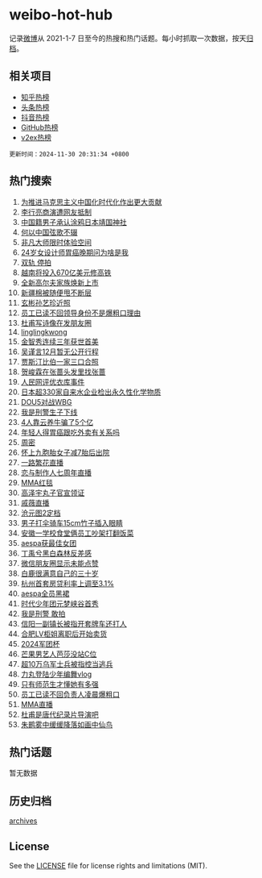 # weibo-hot-hub

记录[微博](https://www.weibo.com)从 2021-1-7 日至今的热搜和热门话题。每小时抓取一次数据，按天[归档](archives)。

## 相关项目

- [知乎热榜](https://github.com/lonnyzhang423/zhihu-hot-hub)
- [头条热榜](https://github.com/lonnyzhang423/toutiao-hot-hub)
- [抖音热榜](https://github.com/lonnyzhang423/douyin-hot-hub)
- [GitHub热榜](https://github.com/lonnyzhang423/github-hot-hub)
- [v2ex热榜](https://github.com/lonnyzhang423/v2ex-hot-hub)


`更新时间：2024-11-30 20:31:34 +0800`

## 热门搜索

1. [为推进马克思主义中国化时代化作出更大贡献](https://m.weibo.cn/search?containerid=100103type%3D1%26t%3D10%26q%3D%23%E4%B8%BA%E6%8E%A8%E8%BF%9B%E9%A9%AC%E5%85%8B%E6%80%9D%E4%B8%BB%E4%B9%89%E4%B8%AD%E5%9B%BD%E5%8C%96%E6%97%B6%E4%BB%A3%E5%8C%96%E4%BD%9C%E5%87%BA%E6%9B%B4%E5%A4%A7%E8%B4%A1%E7%8C%AE%23&stream_entry_id=51&isnewpage=1&extparam=seat%3D1%26cate%3D10103%26stream_entry_id%3D51%26filter_type%3Drealtimehot%26c_type%3D51%26pos%3D0%26q%3D%2523%25E4%25B8%25BA%25E6%258E%25A8%25E8%25BF%259B%25E9%25A9%25AC%25E5%2585%258B%25E6%2580%259D%25E4%25B8%25BB%25E4%25B9%2589%25E4%25B8%25AD%25E5%259B%25BD%25E5%258C%2596%25E6%2597%25B6%25E4%25BB%25A3%25E5%258C%2596%25E4%25BD%259C%25E5%2587%25BA%25E6%259B%25B4%25E5%25A4%25A7%25E8%25B4%25A1%25E7%258C%25AE%2523%26dgr%3D0%26display_time%3D1732969893%26pre_seqid%3D17329698931700127139975)
1. [李行亮商演遭网友抵制](https://m.weibo.cn/search?containerid=100103type%3D1%26t%3D10%26q%3D%23%E6%9D%8E%E8%A1%8C%E4%BA%AE%E5%95%86%E6%BC%94%E9%81%AD%E7%BD%91%E5%8F%8B%E6%8A%B5%E5%88%B6%23&stream_entry_id=31&isnewpage=1&extparam=seat%3D1%26cate%3D5001%26band_rank%3D1%26stream_entry_id%3D31%26pos%3D0%26flag%3D1%26lcate%3D5001%26filter_type%3Drealtimehot%26dgr%3D0%26c_type%3D31%26q%3D%2523%25E6%259D%258E%25E8%25A1%258C%25E4%25BA%25AE%25E5%2595%2586%25E6%25BC%2594%25E9%2581%25AD%25E7%25BD%2591%25E5%258F%258B%25E6%258A%25B5%25E5%2588%25B6%2523%26realpos%3D1%26display_time%3D1732969893%26pre_seqid%3D17329698931700127139975)
1. [中国籍男子承认涂鸦日本靖国神社](https://m.weibo.cn/search?containerid=100103type%3D1%26t%3D10%26q%3D%23%E4%B8%AD%E5%9B%BD%E7%B1%8D%E7%94%B7%E5%AD%90%E6%89%BF%E8%AE%A4%E6%B6%82%E9%B8%A6%E6%97%A5%E6%9C%AC%E9%9D%96%E5%9B%BD%E7%A5%9E%E7%A4%BE%23&stream_entry_id=31&isnewpage=1&extparam=seat%3D1%26cate%3D5001%26band_rank%3D2%26stream_entry_id%3D31%26pos%3D1%26flag%3D2%26lcate%3D5001%26filter_type%3Drealtimehot%26dgr%3D0%26c_type%3D31%26q%3D%2523%25E4%25B8%25AD%25E5%259B%25BD%25E7%25B1%258D%25E7%2594%25B7%25E5%25AD%2590%25E6%2589%25BF%25E8%25AE%25A4%25E6%25B6%2582%25E9%25B8%25A6%25E6%2597%25A5%25E6%259C%25AC%25E9%259D%2596%25E5%259B%25BD%25E7%25A5%259E%25E7%25A4%25BE%2523%26realpos%3D2%26display_time%3D1732969893%26pre_seqid%3D17329698931700127139975)
1. [何以中国弦歌不辍](https://m.weibo.cn/search?containerid=100103type%3D1%26t%3D10%26q%3D%23%E4%BD%95%E4%BB%A5%E4%B8%AD%E5%9B%BD%E5%BC%A6%E6%AD%8C%E4%B8%8D%E8%BE%8D%23&stream_entry_id=31&isnewpage=1&extparam=seat%3D1%26cate%3D5001%26band_rank%3D3%26stream_entry_id%3D31%26pos%3D2%26flag%3D0%26lcate%3D5001%26filter_type%3Drealtimehot%26dgr%3D0%26c_type%3D31%26q%3D%2523%25E4%25BD%2595%25E4%25BB%25A5%25E4%25B8%25AD%25E5%259B%25BD%25E5%25BC%25A6%25E6%25AD%258C%25E4%25B8%258D%25E8%25BE%258D%2523%26realpos%3D3%26display_time%3D1732969893%26pre_seqid%3D17329698931700127139975)
1. [非凡大师限时体验空间](https://m.weibo.cn/search?containerid=100103type%3D1%26t%3D10%26q%3D%23%E9%9D%9E%E5%87%A1%E5%A4%A7%E5%B8%88%E9%99%90%E6%97%B6%E4%BD%93%E9%AA%8C%E7%A9%BA%E9%97%B4%23&stream_entry_id=31&isnewpage=1&extparam=seat%3D1%26cate%3D5001%26adid%3D266578%26is_ad_pos%3D1%26band_rank%3D4%26dgr%3D0%26topic_ad%3D1%26lcate%3D5001%26stream_entry_id%3D31%26pos%3D3%26c_type%3D31%26q%3D%2523%25E9%259D%259E%25E5%2587%25A1%25E5%25A4%25A7%25E5%25B8%2588%25E9%2599%2590%25E6%2597%25B6%25E4%25BD%2593%25E9%25AA%258C%25E7%25A9%25BA%25E9%2597%25B4%2523%26filter_type%3Drealtimehot%26display_time%3D1732969893%26pre_seqid%3D17329698931700127139975)
1. [24岁女设计师胃癌晚期问为啥是我](https://m.weibo.cn/search?containerid=100103type%3D1%26t%3D10%26q%3D%2324%E5%B2%81%E5%A5%B3%E8%AE%BE%E8%AE%A1%E5%B8%88%E8%83%83%E7%99%8C%E6%99%9A%E6%9C%9F%E9%97%AE%E4%B8%BA%E5%95%A5%E6%98%AF%E6%88%91%23&stream_entry_id=31&isnewpage=1&extparam=seat%3D1%26cate%3D5001%26band_rank%3D4%26stream_entry_id%3D31%26pos%3D4%26flag%3D1%26lcate%3D5001%26filter_type%3Drealtimehot%26dgr%3D0%26c_type%3D31%26q%3D%252324%25E5%25B2%2581%25E5%25A5%25B3%25E8%25AE%25BE%25E8%25AE%25A1%25E5%25B8%2588%25E8%2583%2583%25E7%2599%258C%25E6%2599%259A%25E6%259C%259F%25E9%2597%25AE%25E4%25B8%25BA%25E5%2595%25A5%25E6%2598%25AF%25E6%2588%2591%2523%26realpos%3D4%26display_time%3D1732969893%26pre_seqid%3D17329698931700127139975)
1. [双轨 停拍](https://m.weibo.cn/search?containerid=100103type%3D1%26t%3D10%26q%3D%E5%8F%8C%E8%BD%A8+%E5%81%9C%E6%8B%8D&stream_entry_id=31&isnewpage=1&extparam=seat%3D1%26cate%3D5001%26band_rank%3D5%26stream_entry_id%3D31%26pos%3D5%26flag%3D2%26lcate%3D5001%26filter_type%3Drealtimehot%26dgr%3D0%26c_type%3D31%26q%3D%25E5%258F%258C%25E8%25BD%25A8%2520%25E5%2581%259C%25E6%258B%258D%26realpos%3D5%26display_time%3D1732969893%26pre_seqid%3D17329698931700127139975)
1. [越南将投入670亿美元修高铁](https://m.weibo.cn/search?containerid=100103type%3D1%26t%3D10%26q%3D%23%E8%B6%8A%E5%8D%97%E5%B0%86%E6%8A%95%E5%85%A5670%E4%BA%BF%E7%BE%8E%E5%85%83%E4%BF%AE%E9%AB%98%E9%93%81%23&stream_entry_id=31&isnewpage=1&extparam=seat%3D1%26cate%3D5001%26band_rank%3D6%26stream_entry_id%3D31%26pos%3D6%26flag%3D0%26lcate%3D5001%26filter_type%3Drealtimehot%26dgr%3D0%26c_type%3D31%26q%3D%2523%25E8%25B6%258A%25E5%258D%2597%25E5%25B0%2586%25E6%258A%2595%25E5%2585%25A5670%25E4%25BA%25BF%25E7%25BE%258E%25E5%2585%2583%25E4%25BF%25AE%25E9%25AB%2598%25E9%2593%2581%2523%26realpos%3D6%26display_time%3D1732969893%26pre_seqid%3D17329698931700127139975)
1. [全新高尔夫家族焕新上市](https://m.weibo.cn/search?containerid=100103type%3D1%26t%3D10%26q%3D%23%E5%85%A8%E6%96%B0%E9%AB%98%E5%B0%94%E5%A4%AB%E5%AE%B6%E6%97%8F%E7%84%95%E6%96%B0%E4%B8%8A%E5%B8%82%23&stream_entry_id=31&isnewpage=1&extparam=seat%3D1%26cate%3D5001%26adid%3D266658%26is_ad_pos%3D1%26band_rank%3D7%26dgr%3D0%26topic_ad%3D1%26lcate%3D5001%26stream_entry_id%3D31%26pos%3D7%26c_type%3D31%26q%3D%2523%25E5%2585%25A8%25E6%2596%25B0%25E9%25AB%2598%25E5%25B0%2594%25E5%25A4%25AB%25E5%25AE%25B6%25E6%2597%258F%25E7%2584%2595%25E6%2596%25B0%25E4%25B8%258A%25E5%25B8%2582%2523%26filter_type%3Drealtimehot%26display_time%3D1732969893%26pre_seqid%3D17329698931700127139975)
1. [新疆棉被随便甩不断层](https://m.weibo.cn/search?containerid=100103type%3D1%26t%3D10%26q%3D%23%E6%96%B0%E7%96%86%E6%A3%89%E8%A2%AB%E9%9A%8F%E4%BE%BF%E7%94%A9%E4%B8%8D%E6%96%AD%E5%B1%82%23&stream_entry_id=31&isnewpage=1&extparam=seat%3D1%26cate%3D5001%26band_rank%3D7%26stream_entry_id%3D31%26pos%3D8%26flag%3D1%26lcate%3D5001%26filter_type%3Drealtimehot%26dgr%3D0%26c_type%3D31%26q%3D%2523%25E6%2596%25B0%25E7%2596%2586%25E6%25A3%2589%25E8%25A2%25AB%25E9%259A%258F%25E4%25BE%25BF%25E7%2594%25A9%25E4%25B8%258D%25E6%2596%25AD%25E5%25B1%2582%2523%26realpos%3D7%26display_time%3D1732969893%26pre_seqid%3D17329698931700127139975)
1. [玄彬孙艺珍近照](https://m.weibo.cn/search?containerid=100103type%3D1%26t%3D10%26q%3D%23%E7%8E%84%E5%BD%AC%E5%AD%99%E8%89%BA%E7%8F%8D%E8%BF%91%E7%85%A7%23&stream_entry_id=31&isnewpage=1&extparam=seat%3D1%26cate%3D5001%26band_rank%3D8%26stream_entry_id%3D31%26pos%3D9%26flag%3D1%26lcate%3D5001%26filter_type%3Drealtimehot%26dgr%3D0%26c_type%3D31%26q%3D%2523%25E7%258E%2584%25E5%25BD%25AC%25E5%25AD%2599%25E8%2589%25BA%25E7%258F%258D%25E8%25BF%2591%25E7%2585%25A7%2523%26realpos%3D8%26display_time%3D1732969893%26pre_seqid%3D17329698931700127139975)
1. [员工已读不回领导身份不是爆粗口理由](https://m.weibo.cn/search?containerid=100103type%3D1%26t%3D10%26q%3D%23%E5%91%98%E5%B7%A5%E5%B7%B2%E8%AF%BB%E4%B8%8D%E5%9B%9E%E9%A2%86%E5%AF%BC%E8%BA%AB%E4%BB%BD%E4%B8%8D%E6%98%AF%E7%88%86%E7%B2%97%E5%8F%A3%E7%90%86%E7%94%B1%23&stream_entry_id=31&isnewpage=1&extparam=seat%3D1%26cate%3D5001%26band_rank%3D9%26stream_entry_id%3D31%26pos%3D10%26flag%3D1%26lcate%3D5001%26filter_type%3Drealtimehot%26dgr%3D0%26c_type%3D31%26q%3D%2523%25E5%2591%2598%25E5%25B7%25A5%25E5%25B7%25B2%25E8%25AF%25BB%25E4%25B8%258D%25E5%259B%259E%25E9%25A2%2586%25E5%25AF%25BC%25E8%25BA%25AB%25E4%25BB%25BD%25E4%25B8%258D%25E6%2598%25AF%25E7%2588%2586%25E7%25B2%2597%25E5%258F%25A3%25E7%2590%2586%25E7%2594%25B1%2523%26realpos%3D9%26display_time%3D1732969893%26pre_seqid%3D17329698931700127139975)
1. [杜甫写诗像在发朋友圈](https://m.weibo.cn/search?containerid=100103type%3D1%26t%3D10%26q%3D%23%E6%9D%9C%E7%94%AB%E5%86%99%E8%AF%97%E5%83%8F%E5%9C%A8%E5%8F%91%E6%9C%8B%E5%8F%8B%E5%9C%88%23&stream_entry_id=31&isnewpage=1&extparam=seat%3D1%26cate%3D5001%26band_rank%3D10%26stream_entry_id%3D31%26pos%3D11%26flag%3D1%26lcate%3D5001%26filter_type%3Drealtimehot%26dgr%3D0%26c_type%3D31%26q%3D%2523%25E6%259D%259C%25E7%2594%25AB%25E5%2586%2599%25E8%25AF%2597%25E5%2583%258F%25E5%259C%25A8%25E5%258F%2591%25E6%259C%258B%25E5%258F%258B%25E5%259C%2588%2523%26realpos%3D10%26display_time%3D1732969893%26pre_seqid%3D17329698931700127139975)
1. [linglingkwong](https://m.weibo.cn/search?containerid=100103type%3D1%26t%3D10%26q%3D%23linglingkwong%23&stream_entry_id=31&isnewpage=1&extparam=seat%3D1%26cate%3D5001%26band_rank%3D11%26stream_entry_id%3D31%26pos%3D12%26flag%3D1%26lcate%3D5001%26filter_type%3Drealtimehot%26dgr%3D0%26c_type%3D31%26q%3D%2523linglingkwong%2523%26realpos%3D11%26display_time%3D1732969893%26pre_seqid%3D17329698931700127139975)
1. [金智秀连续三年获世首美](https://m.weibo.cn/search?containerid=100103type%3D1%26t%3D10%26q%3D%23%E9%87%91%E6%99%BA%E7%A7%80%E8%BF%9E%E7%BB%AD%E4%B8%89%E5%B9%B4%E8%8E%B7%E4%B8%96%E9%A6%96%E7%BE%8E%23&stream_entry_id=31&isnewpage=1&extparam=seat%3D1%26cate%3D5001%26band_rank%3D12%26stream_entry_id%3D31%26pos%3D13%26flag%3D1%26lcate%3D5001%26filter_type%3Drealtimehot%26dgr%3D0%26c_type%3D31%26q%3D%2523%25E9%2587%2591%25E6%2599%25BA%25E7%25A7%2580%25E8%25BF%259E%25E7%25BB%25AD%25E4%25B8%2589%25E5%25B9%25B4%25E8%258E%25B7%25E4%25B8%2596%25E9%25A6%2596%25E7%25BE%258E%2523%26realpos%3D12%26display_time%3D1732969893%26pre_seqid%3D17329698931700127139975)
1. [吴谨言12月暂无公开行程](https://m.weibo.cn/search?containerid=100103type%3D1%26t%3D10%26q%3D%23%E5%90%B4%E8%B0%A8%E8%A8%8012%E6%9C%88%E6%9A%82%E6%97%A0%E5%85%AC%E5%BC%80%E8%A1%8C%E7%A8%8B%23&stream_entry_id=31&isnewpage=1&extparam=seat%3D1%26cate%3D5001%26band_rank%3D13%26stream_entry_id%3D31%26pos%3D14%26flag%3D0%26lcate%3D5001%26filter_type%3Drealtimehot%26dgr%3D0%26c_type%3D31%26q%3D%2523%25E5%2590%25B4%25E8%25B0%25A8%25E8%25A8%258012%25E6%259C%2588%25E6%259A%2582%25E6%2597%25A0%25E5%2585%25AC%25E5%25BC%2580%25E8%25A1%258C%25E7%25A8%258B%2523%26realpos%3D13%26display_time%3D1732969893%26pre_seqid%3D17329698931700127139975)
1. [贾斯汀比伯一家三口合照](https://m.weibo.cn/search?containerid=100103type%3D1%26t%3D10%26q%3D%23%E8%B4%BE%E6%96%AF%E6%B1%80%E6%AF%94%E4%BC%AF%E4%B8%80%E5%AE%B6%E4%B8%89%E5%8F%A3%E5%90%88%E7%85%A7%23&stream_entry_id=31&isnewpage=1&extparam=seat%3D1%26cate%3D5001%26band_rank%3D14%26stream_entry_id%3D31%26pos%3D15%26flag%3D1%26lcate%3D5001%26filter_type%3Drealtimehot%26dgr%3D0%26c_type%3D31%26q%3D%2523%25E8%25B4%25BE%25E6%2596%25AF%25E6%25B1%2580%25E6%25AF%2594%25E4%25BC%25AF%25E4%25B8%2580%25E5%25AE%25B6%25E4%25B8%2589%25E5%258F%25A3%25E5%2590%2588%25E7%2585%25A7%2523%26realpos%3D14%26display_time%3D1732969893%26pre_seqid%3D17329698931700127139975)
1. [贺峻霖在张蔷头发里找张蔷](https://m.weibo.cn/search?containerid=100103type%3D1%26t%3D10%26q%3D%23%E8%B4%BA%E5%B3%BB%E9%9C%96%E5%9C%A8%E5%BC%A0%E8%94%B7%E5%A4%B4%E5%8F%91%E9%87%8C%E6%89%BE%E5%BC%A0%E8%94%B7%23&stream_entry_id=31&isnewpage=1&extparam=seat%3D1%26cate%3D5001%26band_rank%3D15%26stream_entry_id%3D31%26pos%3D16%26flag%3D1%26lcate%3D5001%26filter_type%3Drealtimehot%26dgr%3D0%26c_type%3D31%26q%3D%2523%25E8%25B4%25BA%25E5%25B3%25BB%25E9%259C%2596%25E5%259C%25A8%25E5%25BC%25A0%25E8%2594%25B7%25E5%25A4%25B4%25E5%258F%2591%25E9%2587%258C%25E6%2589%25BE%25E5%25BC%25A0%25E8%2594%25B7%2523%26realpos%3D15%26display_time%3D1732969893%26pre_seqid%3D17329698931700127139975)
1. [人民网评优衣库事件](https://m.weibo.cn/search?containerid=100103type%3D1%26t%3D10%26q%3D%23%E4%BA%BA%E6%B0%91%E7%BD%91%E8%AF%84%E4%BC%98%E8%A1%A3%E5%BA%93%E4%BA%8B%E4%BB%B6%23&stream_entry_id=31&isnewpage=1&extparam=seat%3D1%26cate%3D5001%26band_rank%3D16%26stream_entry_id%3D31%26pos%3D17%26flag%3D1%26lcate%3D5001%26filter_type%3Drealtimehot%26dgr%3D0%26c_type%3D31%26q%3D%2523%25E4%25BA%25BA%25E6%25B0%2591%25E7%25BD%2591%25E8%25AF%2584%25E4%25BC%2598%25E8%25A1%25A3%25E5%25BA%2593%25E4%25BA%258B%25E4%25BB%25B6%2523%26realpos%3D16%26display_time%3D1732969893%26pre_seqid%3D17329698931700127139975)
1. [日本超330家自来水企业检出永久性化学物质](https://m.weibo.cn/search?containerid=100103type%3D1%26t%3D10%26q%3D%23%E6%97%A5%E6%9C%AC%E8%B6%85330%E5%AE%B6%E8%87%AA%E6%9D%A5%E6%B0%B4%E4%BC%81%E4%B8%9A%E6%A3%80%E5%87%BA%E6%B0%B8%E4%B9%85%E6%80%A7%E5%8C%96%E5%AD%A6%E7%89%A9%E8%B4%A8%23&stream_entry_id=31&isnewpage=1&extparam=seat%3D1%26cate%3D5001%26band_rank%3D17%26stream_entry_id%3D31%26pos%3D18%26flag%3D0%26lcate%3D5001%26filter_type%3Drealtimehot%26dgr%3D0%26c_type%3D31%26q%3D%2523%25E6%2597%25A5%25E6%259C%25AC%25E8%25B6%2585330%25E5%25AE%25B6%25E8%2587%25AA%25E6%259D%25A5%25E6%25B0%25B4%25E4%25BC%2581%25E4%25B8%259A%25E6%25A3%2580%25E5%2587%25BA%25E6%25B0%25B8%25E4%25B9%2585%25E6%2580%25A7%25E5%258C%2596%25E5%25AD%25A6%25E7%2589%25A9%25E8%25B4%25A8%2523%26realpos%3D17%26display_time%3D1732969893%26pre_seqid%3D17329698931700127139975)
1. [DOU5对战WBG](https://m.weibo.cn/search?containerid=100103type%3D1%26t%3D10%26q%3D%23DOU5%E5%AF%B9%E6%88%98WBG%23&stream_entry_id=31&isnewpage=1&extparam=seat%3D1%26cate%3D5001%26band_rank%3D18%26stream_entry_id%3D31%26pos%3D19%26flag%3D1%26lcate%3D5001%26filter_type%3Drealtimehot%26dgr%3D0%26c_type%3D31%26q%3D%2523DOU5%25E5%25AF%25B9%25E6%2588%2598WBG%2523%26realpos%3D18%26display_time%3D1732969893%26pre_seqid%3D17329698931700127139975)
1. [我是刑警生子下线](https://m.weibo.cn/search?containerid=100103type%3D1%26t%3D10%26q%3D%E6%88%91%E6%98%AF%E5%88%91%E8%AD%A6%E7%94%9F%E5%AD%90%E4%B8%8B%E7%BA%BF&stream_entry_id=31&isnewpage=1&extparam=seat%3D1%26cate%3D5001%26band_rank%3D19%26stream_entry_id%3D31%26pos%3D20%26flag%3D1%26lcate%3D5001%26filter_type%3Drealtimehot%26dgr%3D0%26c_type%3D31%26q%3D%25E6%2588%2591%25E6%2598%25AF%25E5%2588%2591%25E8%25AD%25A6%25E7%2594%259F%25E5%25AD%2590%25E4%25B8%258B%25E7%25BA%25BF%26realpos%3D19%26display_time%3D1732969893%26pre_seqid%3D17329698931700127139975)
1. [4人靠云养牛骗了5个亿](https://m.weibo.cn/search?containerid=100103type%3D1%26t%3D10%26q%3D%234%E4%BA%BA%E9%9D%A0%E4%BA%91%E5%85%BB%E7%89%9B%E9%AA%97%E4%BA%865%E4%B8%AA%E4%BA%BF%23&stream_entry_id=31&isnewpage=1&extparam=seat%3D1%26cate%3D5001%26band_rank%3D20%26stream_entry_id%3D31%26pos%3D21%26flag%3D1%26lcate%3D5001%26filter_type%3Drealtimehot%26dgr%3D0%26c_type%3D31%26q%3D%25234%25E4%25BA%25BA%25E9%259D%25A0%25E4%25BA%2591%25E5%2585%25BB%25E7%2589%259B%25E9%25AA%2597%25E4%25BA%25865%25E4%25B8%25AA%25E4%25BA%25BF%2523%26realpos%3D20%26display_time%3D1732969893%26pre_seqid%3D17329698931700127139975)
1. [年轻人得胃癌跟吃外卖有关系吗](https://m.weibo.cn/search?containerid=100103type%3D1%26t%3D10%26q%3D%23%E5%B9%B4%E8%BD%BB%E4%BA%BA%E5%BE%97%E8%83%83%E7%99%8C%E8%B7%9F%E5%90%83%E5%A4%96%E5%8D%96%E6%9C%89%E5%85%B3%E7%B3%BB%E5%90%97%23&stream_entry_id=31&isnewpage=1&extparam=seat%3D1%26cate%3D5001%26band_rank%3D21%26stream_entry_id%3D31%26pos%3D22%26flag%3D1%26lcate%3D5001%26filter_type%3Drealtimehot%26dgr%3D0%26c_type%3D31%26q%3D%2523%25E5%25B9%25B4%25E8%25BD%25BB%25E4%25BA%25BA%25E5%25BE%2597%25E8%2583%2583%25E7%2599%258C%25E8%25B7%259F%25E5%2590%2583%25E5%25A4%2596%25E5%258D%2596%25E6%259C%2589%25E5%2585%25B3%25E7%25B3%25BB%25E5%2590%2597%2523%26realpos%3D21%26display_time%3D1732969893%26pre_seqid%3D17329698931700127139975)
1. [周密](https://m.weibo.cn/search?containerid=100103type%3D1%26t%3D10%26q%3D%E5%91%A8%E5%AF%86&stream_entry_id=31&isnewpage=1&extparam=seat%3D1%26cate%3D5001%26band_rank%3D22%26stream_entry_id%3D31%26pos%3D23%26flag%3D0%26lcate%3D5001%26filter_type%3Drealtimehot%26dgr%3D0%26c_type%3D31%26q%3D%25E5%2591%25A8%25E5%25AF%2586%26realpos%3D22%26display_time%3D1732969893%26pre_seqid%3D17329698931700127139975)
1. [怀上九胞胎女子减7胎后出院](https://m.weibo.cn/search?containerid=100103type%3D1%26t%3D10%26q%3D%23%E6%80%80%E4%B8%8A%E4%B9%9D%E8%83%9E%E8%83%8E%E5%A5%B3%E5%AD%90%E5%87%8F7%E8%83%8E%E5%90%8E%E5%87%BA%E9%99%A2%23&stream_entry_id=31&isnewpage=1&extparam=seat%3D1%26cate%3D5001%26band_rank%3D23%26stream_entry_id%3D31%26pos%3D24%26flag%3D0%26lcate%3D5001%26filter_type%3Drealtimehot%26dgr%3D0%26c_type%3D31%26q%3D%2523%25E6%2580%2580%25E4%25B8%258A%25E4%25B9%259D%25E8%2583%259E%25E8%2583%258E%25E5%25A5%25B3%25E5%25AD%2590%25E5%2587%258F7%25E8%2583%258E%25E5%2590%258E%25E5%2587%25BA%25E9%2599%25A2%2523%26realpos%3D23%26display_time%3D1732969893%26pre_seqid%3D17329698931700127139975)
1. [一路繁花直播](https://m.weibo.cn/search?containerid=100103type%3D1%26t%3D10%26q%3D%23%E4%B8%80%E8%B7%AF%E7%B9%81%E8%8A%B1%E7%9B%B4%E6%92%AD%23&stream_entry_id=31&isnewpage=1&extparam=seat%3D1%26cate%3D5001%26band_rank%3D24%26stream_entry_id%3D31%26pos%3D25%26flag%3D1%26lcate%3D5001%26filter_type%3Drealtimehot%26dgr%3D0%26c_type%3D31%26q%3D%2523%25E4%25B8%2580%25E8%25B7%25AF%25E7%25B9%2581%25E8%258A%25B1%25E7%259B%25B4%25E6%2592%25AD%2523%26realpos%3D24%26display_time%3D1732969893%26pre_seqid%3D17329698931700127139975)
1. [恋与制作人七周年直播](https://m.weibo.cn/search?containerid=100103type%3D1%26t%3D10%26q%3D%E6%81%8B%E4%B8%8E%E5%88%B6%E4%BD%9C%E4%BA%BA%E4%B8%83%E5%91%A8%E5%B9%B4%E7%9B%B4%E6%92%AD&stream_entry_id=31&isnewpage=1&extparam=seat%3D1%26cate%3D5001%26band_rank%3D25%26stream_entry_id%3D31%26pos%3D26%26flag%3D1%26lcate%3D5001%26filter_type%3Drealtimehot%26dgr%3D0%26c_type%3D31%26q%3D%25E6%2581%258B%25E4%25B8%258E%25E5%2588%25B6%25E4%25BD%259C%25E4%25BA%25BA%25E4%25B8%2583%25E5%2591%25A8%25E5%25B9%25B4%25E7%259B%25B4%25E6%2592%25AD%26realpos%3D25%26display_time%3D1732969893%26pre_seqid%3D17329698931700127139975)
1. [MMA红毯](https://m.weibo.cn/search?containerid=100103type%3D1%26t%3D10%26q%3DMMA%E7%BA%A2%E6%AF%AF&stream_entry_id=31&isnewpage=1&extparam=seat%3D1%26cate%3D5001%26band_rank%3D26%26stream_entry_id%3D31%26pos%3D27%26flag%3D0%26lcate%3D5001%26filter_type%3Drealtimehot%26dgr%3D0%26c_type%3D31%26q%3DMMA%25E7%25BA%25A2%25E6%25AF%25AF%26realpos%3D26%26display_time%3D1732969893%26pre_seqid%3D17329698931700127139975)
1. [高泽宇丸子官宣领证](https://m.weibo.cn/search?containerid=100103type%3D1%26t%3D10%26q%3D%23%E9%AB%98%E6%B3%BD%E5%AE%87%E4%B8%B8%E5%AD%90%E5%AE%98%E5%AE%A3%E9%A2%86%E8%AF%81%23&stream_entry_id=31&isnewpage=1&extparam=seat%3D1%26cate%3D5001%26band_rank%3D27%26stream_entry_id%3D31%26pos%3D28%26flag%3D1%26lcate%3D5001%26filter_type%3Drealtimehot%26dgr%3D0%26c_type%3D31%26q%3D%2523%25E9%25AB%2598%25E6%25B3%25BD%25E5%25AE%2587%25E4%25B8%25B8%25E5%25AD%2590%25E5%25AE%2598%25E5%25AE%25A3%25E9%25A2%2586%25E8%25AF%2581%2523%26realpos%3D27%26display_time%3D1732969893%26pre_seqid%3D17329698931700127139975)
1. [戚薇直播](https://m.weibo.cn/search?containerid=100103type%3D1%26t%3D10%26q%3D%E6%88%9A%E8%96%87%E7%9B%B4%E6%92%AD&stream_entry_id=31&isnewpage=1&extparam=seat%3D1%26cate%3D5001%26band_rank%3D28%26stream_entry_id%3D31%26pos%3D29%26flag%3D1%26lcate%3D5001%26filter_type%3Drealtimehot%26dgr%3D0%26c_type%3D31%26q%3D%25E6%2588%259A%25E8%2596%2587%25E7%259B%25B4%25E6%2592%25AD%26realpos%3D28%26display_time%3D1732969893%26pre_seqid%3D17329698931700127139975)
1. [沧元图2定档](https://m.weibo.cn/search?containerid=100103type%3D1%26t%3D10%26q%3D%23%E6%B2%A7%E5%85%83%E5%9B%BE2%E5%AE%9A%E6%A1%A3%23&stream_entry_id=31&isnewpage=1&extparam=seat%3D1%26cate%3D5001%26band_rank%3D29%26stream_entry_id%3D31%26pos%3D30%26flag%3D1%26lcate%3D5001%26filter_type%3Drealtimehot%26dgr%3D0%26c_type%3D31%26q%3D%2523%25E6%25B2%25A7%25E5%2585%2583%25E5%259B%25BE2%25E5%25AE%259A%25E6%25A1%25A3%2523%26realpos%3D29%26display_time%3D1732969893%26pre_seqid%3D17329698931700127139975)
1. [男子打伞骑车15cm竹子插入眼睛](https://m.weibo.cn/search?containerid=100103type%3D1%26t%3D10%26q%3D%23%E7%94%B7%E5%AD%90%E6%89%93%E4%BC%9E%E9%AA%91%E8%BD%A615cm%E7%AB%B9%E5%AD%90%E6%8F%92%E5%85%A5%E7%9C%BC%E7%9D%9B%23&stream_entry_id=31&isnewpage=1&extparam=seat%3D1%26cate%3D5001%26band_rank%3D30%26stream_entry_id%3D31%26pos%3D31%26flag%3D1%26lcate%3D5001%26filter_type%3Drealtimehot%26dgr%3D0%26c_type%3D31%26q%3D%2523%25E7%2594%25B7%25E5%25AD%2590%25E6%2589%2593%25E4%25BC%259E%25E9%25AA%2591%25E8%25BD%25A615cm%25E7%25AB%25B9%25E5%25AD%2590%25E6%258F%2592%25E5%2585%25A5%25E7%259C%25BC%25E7%259D%259B%2523%26realpos%3D30%26display_time%3D1732969893%26pre_seqid%3D17329698931700127139975)
1. [安徽一学校食堂俩员工吵架打翻饭菜](https://m.weibo.cn/search?containerid=100103type%3D1%26t%3D10%26q%3D%23%E5%AE%89%E5%BE%BD%E4%B8%80%E5%AD%A6%E6%A0%A1%E9%A3%9F%E5%A0%82%E4%BF%A9%E5%91%98%E5%B7%A5%E5%90%B5%E6%9E%B6%E6%89%93%E7%BF%BB%E9%A5%AD%E8%8F%9C%23&stream_entry_id=31&isnewpage=1&extparam=seat%3D1%26cate%3D5001%26band_rank%3D31%26stream_entry_id%3D31%26pos%3D32%26flag%3D0%26lcate%3D5001%26filter_type%3Drealtimehot%26dgr%3D0%26c_type%3D31%26q%3D%2523%25E5%25AE%2589%25E5%25BE%25BD%25E4%25B8%2580%25E5%25AD%25A6%25E6%25A0%25A1%25E9%25A3%259F%25E5%25A0%2582%25E4%25BF%25A9%25E5%2591%2598%25E5%25B7%25A5%25E5%2590%25B5%25E6%259E%25B6%25E6%2589%2593%25E7%25BF%25BB%25E9%25A5%25AD%25E8%258F%259C%2523%26realpos%3D31%26display_time%3D1732969893%26pre_seqid%3D17329698931700127139975)
1. [aespa获最佳女团](https://m.weibo.cn/search?containerid=100103type%3D1%26t%3D10%26q%3D%23aespa%E8%8E%B7%E6%9C%80%E4%BD%B3%E5%A5%B3%E5%9B%A2%23&stream_entry_id=31&isnewpage=1&extparam=seat%3D1%26cate%3D5001%26band_rank%3D32%26stream_entry_id%3D31%26pos%3D33%26flag%3D0%26lcate%3D5001%26filter_type%3Drealtimehot%26dgr%3D0%26c_type%3D31%26q%3D%2523aespa%25E8%258E%25B7%25E6%259C%2580%25E4%25BD%25B3%25E5%25A5%25B3%25E5%259B%25A2%2523%26realpos%3D32%26display_time%3D1732969893%26pre_seqid%3D17329698931700127139975)
1. [丁禹兮黑白森林反差感](https://m.weibo.cn/search?containerid=100103type%3D1%26t%3D10%26q%3D%E4%B8%81%E7%A6%B9%E5%85%AE%E9%BB%91%E7%99%BD%E6%A3%AE%E6%9E%97%E5%8F%8D%E5%B7%AE%E6%84%9F&stream_entry_id=31&isnewpage=1&extparam=seat%3D1%26cate%3D5001%26band_rank%3D33%26stream_entry_id%3D31%26pos%3D34%26flag%3D1%26lcate%3D5001%26filter_type%3Drealtimehot%26dgr%3D0%26c_type%3D31%26q%3D%25E4%25B8%2581%25E7%25A6%25B9%25E5%2585%25AE%25E9%25BB%2591%25E7%2599%25BD%25E6%25A3%25AE%25E6%259E%2597%25E5%258F%258D%25E5%25B7%25AE%25E6%2584%259F%26realpos%3D33%26display_time%3D1732969893%26pre_seqid%3D17329698931700127139975)
1. [微信朋友圈显示未能点赞](https://m.weibo.cn/search?containerid=100103type%3D1%26t%3D10%26q%3D%23%E5%BE%AE%E4%BF%A1%E6%9C%8B%E5%8F%8B%E5%9C%88%E6%98%BE%E7%A4%BA%E6%9C%AA%E8%83%BD%E7%82%B9%E8%B5%9E%23&stream_entry_id=31&isnewpage=1&extparam=seat%3D1%26cate%3D5001%26band_rank%3D34%26stream_entry_id%3D31%26pos%3D35%26flag%3D0%26lcate%3D5001%26filter_type%3Drealtimehot%26dgr%3D0%26c_type%3D31%26q%3D%2523%25E5%25BE%25AE%25E4%25BF%25A1%25E6%259C%258B%25E5%258F%258B%25E5%259C%2588%25E6%2598%25BE%25E7%25A4%25BA%25E6%259C%25AA%25E8%2583%25BD%25E7%2582%25B9%25E8%25B5%259E%2523%26realpos%3D34%26display_time%3D1732969893%26pre_seqid%3D17329698931700127139975)
1. [白鹿很满意自己的三十岁](https://m.weibo.cn/search?containerid=100103type%3D1%26t%3D10%26q%3D%E7%99%BD%E9%B9%BF%E5%BE%88%E6%BB%A1%E6%84%8F%E8%87%AA%E5%B7%B1%E7%9A%84%E4%B8%89%E5%8D%81%E5%B2%81&stream_entry_id=31&isnewpage=1&extparam=seat%3D1%26cate%3D5001%26band_rank%3D35%26stream_entry_id%3D31%26pos%3D36%26flag%3D1%26lcate%3D5001%26filter_type%3Drealtimehot%26dgr%3D0%26c_type%3D31%26q%3D%25E7%2599%25BD%25E9%25B9%25BF%25E5%25BE%2588%25E6%25BB%25A1%25E6%2584%258F%25E8%2587%25AA%25E5%25B7%25B1%25E7%259A%2584%25E4%25B8%2589%25E5%258D%2581%25E5%25B2%2581%26realpos%3D35%26display_time%3D1732969893%26pre_seqid%3D17329698931700127139975)
1. [杭州首套房贷利率上调至3.1%](https://m.weibo.cn/search?containerid=100103type%3D1%26t%3D10%26q%3D%23%E6%9D%AD%E5%B7%9E%E9%A6%96%E5%A5%97%E6%88%BF%E8%B4%B7%E5%88%A9%E7%8E%87%E4%B8%8A%E8%B0%83%E8%87%B33.1%25%23&stream_entry_id=31&isnewpage=1&extparam=seat%3D1%26cate%3D5001%26band_rank%3D36%26stream_entry_id%3D31%26pos%3D37%26flag%3D1%26lcate%3D5001%26filter_type%3Drealtimehot%26dgr%3D0%26c_type%3D31%26q%3D%2523%25E6%259D%25AD%25E5%25B7%259E%25E9%25A6%2596%25E5%25A5%2597%25E6%2588%25BF%25E8%25B4%25B7%25E5%2588%25A9%25E7%258E%2587%25E4%25B8%258A%25E8%25B0%2583%25E8%2587%25B33.1%2525%2523%26realpos%3D36%26display_time%3D1732969893%26pre_seqid%3D17329698931700127139975)
1. [aespa全员黑裙](https://m.weibo.cn/search?containerid=100103type%3D1%26t%3D10%26q%3D%23aespa%E5%85%A8%E5%91%98%E9%BB%91%E8%A3%99%23&stream_entry_id=31&isnewpage=1&extparam=seat%3D1%26cate%3D5001%26band_rank%3D37%26stream_entry_id%3D31%26pos%3D38%26flag%3D0%26lcate%3D5001%26filter_type%3Drealtimehot%26dgr%3D0%26c_type%3D31%26q%3D%2523aespa%25E5%2585%25A8%25E5%2591%2598%25E9%25BB%2591%25E8%25A3%2599%2523%26realpos%3D37%26display_time%3D1732969893%26pre_seqid%3D17329698931700127139975)
1. [时代少年团元梦峡谷首秀](https://m.weibo.cn/search?containerid=100103type%3D1%26t%3D10%26q%3D%23%E6%97%B6%E4%BB%A3%E5%B0%91%E5%B9%B4%E5%9B%A2%E5%85%83%E6%A2%A6%E5%B3%A1%E8%B0%B7%E9%A6%96%E7%A7%80%23&stream_entry_id=31&isnewpage=1&extparam=seat%3D1%26cate%3D5001%26band_rank%3D38%26stream_entry_id%3D31%26pos%3D39%26flag%3D0%26lcate%3D5001%26filter_type%3Drealtimehot%26dgr%3D0%26c_type%3D31%26q%3D%2523%25E6%2597%25B6%25E4%25BB%25A3%25E5%25B0%2591%25E5%25B9%25B4%25E5%259B%25A2%25E5%2585%2583%25E6%25A2%25A6%25E5%25B3%25A1%25E8%25B0%25B7%25E9%25A6%2596%25E7%25A7%2580%2523%26realpos%3D38%26display_time%3D1732969893%26pre_seqid%3D17329698931700127139975)
1. [我是刑警 敢拍](https://m.weibo.cn/search?containerid=100103type%3D1%26t%3D10%26q%3D%E6%88%91%E6%98%AF%E5%88%91%E8%AD%A6+%E6%95%A2%E6%8B%8D&stream_entry_id=31&isnewpage=1&extparam=seat%3D1%26cate%3D5001%26band_rank%3D39%26stream_entry_id%3D31%26pos%3D40%26flag%3D0%26lcate%3D5001%26filter_type%3Drealtimehot%26dgr%3D0%26c_type%3D31%26q%3D%25E6%2588%2591%25E6%2598%25AF%25E5%2588%2591%25E8%25AD%25A6%2520%25E6%2595%25A2%25E6%258B%258D%26realpos%3D39%26display_time%3D1732969893%26pre_seqid%3D17329698931700127139975)
1. [信阳一副镇长被指开套牌车还打人](https://m.weibo.cn/search?containerid=100103type%3D1%26t%3D10%26q%3D%23%E4%BF%A1%E9%98%B3%E4%B8%80%E5%89%AF%E9%95%87%E9%95%BF%E8%A2%AB%E6%8C%87%E5%BC%80%E5%A5%97%E7%89%8C%E8%BD%A6%E8%BF%98%E6%89%93%E4%BA%BA%23&stream_entry_id=31&isnewpage=1&extparam=seat%3D1%26cate%3D5001%26band_rank%3D40%26stream_entry_id%3D31%26pos%3D41%26flag%3D1%26lcate%3D5001%26filter_type%3Drealtimehot%26dgr%3D0%26c_type%3D31%26q%3D%2523%25E4%25BF%25A1%25E9%2598%25B3%25E4%25B8%2580%25E5%2589%25AF%25E9%2595%2587%25E9%2595%25BF%25E8%25A2%25AB%25E6%258C%2587%25E5%25BC%2580%25E5%25A5%2597%25E7%2589%258C%25E8%25BD%25A6%25E8%25BF%2598%25E6%2589%2593%25E4%25BA%25BA%2523%26realpos%3D40%26display_time%3D1732969893%26pre_seqid%3D17329698931700127139975)
1. [合肥LV柜姐离职后开始卖货](https://m.weibo.cn/search?containerid=100103type%3D1%26t%3D10%26q%3D%23%E5%90%88%E8%82%A5LV%E6%9F%9C%E5%A7%90%E7%A6%BB%E8%81%8C%E5%90%8E%E5%BC%80%E5%A7%8B%E5%8D%96%E8%B4%A7%23&stream_entry_id=31&isnewpage=1&extparam=seat%3D1%26cate%3D5001%26band_rank%3D41%26stream_entry_id%3D31%26pos%3D42%26flag%3D0%26lcate%3D5001%26filter_type%3Drealtimehot%26dgr%3D0%26c_type%3D31%26q%3D%2523%25E5%2590%2588%25E8%2582%25A5LV%25E6%259F%259C%25E5%25A7%2590%25E7%25A6%25BB%25E8%2581%258C%25E5%2590%258E%25E5%25BC%2580%25E5%25A7%258B%25E5%258D%2596%25E8%25B4%25A7%2523%26realpos%3D41%26display_time%3D1732969893%26pre_seqid%3D17329698931700127139975)
1. [2024军团杯](https://m.weibo.cn/search?containerid=100103type%3D1%26t%3D10%26q%3D2024%E5%86%9B%E5%9B%A2%E6%9D%AF&stream_entry_id=31&isnewpage=1&extparam=seat%3D1%26cate%3D5001%26band_rank%3D42%26stream_entry_id%3D31%26pos%3D43%26flag%3D1%26lcate%3D5001%26filter_type%3Drealtimehot%26dgr%3D0%26c_type%3D31%26q%3D2024%25E5%2586%259B%25E5%259B%25A2%25E6%259D%25AF%26realpos%3D42%26display_time%3D1732969893%26pre_seqid%3D17329698931700127139975)
1. [芒果男艺人芭莎没站C位](https://m.weibo.cn/search?containerid=100103type%3D1%26t%3D10%26q%3D%E8%8A%92%E6%9E%9C%E7%94%B7%E8%89%BA%E4%BA%BA%E8%8A%AD%E8%8E%8E%E6%B2%A1%E7%AB%99C%E4%BD%8D&stream_entry_id=31&isnewpage=1&extparam=seat%3D1%26cate%3D5001%26band_rank%3D43%26stream_entry_id%3D31%26pos%3D44%26flag%3D1%26lcate%3D5001%26filter_type%3Drealtimehot%26dgr%3D0%26c_type%3D31%26q%3D%25E8%258A%2592%25E6%259E%259C%25E7%2594%25B7%25E8%2589%25BA%25E4%25BA%25BA%25E8%258A%25AD%25E8%258E%258E%25E6%25B2%25A1%25E7%25AB%2599C%25E4%25BD%258D%26realpos%3D43%26display_time%3D1732969893%26pre_seqid%3D17329698931700127139975)
1. [超10万乌军士兵被指控当逃兵](https://m.weibo.cn/search?containerid=100103type%3D1%26t%3D10%26q%3D%23%E8%B6%8510%E4%B8%87%E4%B9%8C%E5%86%9B%E5%A3%AB%E5%85%B5%E8%A2%AB%E6%8C%87%E6%8E%A7%E5%BD%93%E9%80%83%E5%85%B5%23&stream_entry_id=31&isnewpage=1&extparam=seat%3D1%26cate%3D5001%26band_rank%3D44%26stream_entry_id%3D31%26pos%3D45%26flag%3D1%26lcate%3D5001%26filter_type%3Drealtimehot%26dgr%3D0%26c_type%3D31%26q%3D%2523%25E8%25B6%258510%25E4%25B8%2587%25E4%25B9%258C%25E5%2586%259B%25E5%25A3%25AB%25E5%2585%25B5%25E8%25A2%25AB%25E6%258C%2587%25E6%258E%25A7%25E5%25BD%2593%25E9%2580%2583%25E5%2585%25B5%2523%26realpos%3D44%26display_time%3D1732969893%26pre_seqid%3D17329698931700127139975)
1. [力丸登陆少年编舞vlog](https://m.weibo.cn/search?containerid=100103type%3D1%26t%3D10%26q%3D%E5%8A%9B%E4%B8%B8%E7%99%BB%E9%99%86%E5%B0%91%E5%B9%B4%E7%BC%96%E8%88%9Evlog&stream_entry_id=31&isnewpage=1&extparam=seat%3D1%26cate%3D5001%26band_rank%3D45%26stream_entry_id%3D31%26pos%3D46%26flag%3D1%26lcate%3D5001%26filter_type%3Drealtimehot%26dgr%3D0%26c_type%3D31%26q%3D%25E5%258A%259B%25E4%25B8%25B8%25E7%2599%25BB%25E9%2599%2586%25E5%25B0%2591%25E5%25B9%25B4%25E7%25BC%2596%25E8%2588%259Evlog%26realpos%3D45%26display_time%3D1732969893%26pre_seqid%3D17329698931700127139975)
1. [只有师范生才懂她有多强](https://m.weibo.cn/search?containerid=100103type%3D1%26t%3D10%26q%3D%E5%8F%AA%E6%9C%89%E5%B8%88%E8%8C%83%E7%94%9F%E6%89%8D%E6%87%82%E5%A5%B9%E6%9C%89%E5%A4%9A%E5%BC%BA&stream_entry_id=31&isnewpage=1&extparam=seat%3D1%26cate%3D5001%26band_rank%3D46%26stream_entry_id%3D31%26pos%3D47%26flag%3D1%26lcate%3D5001%26filter_type%3Drealtimehot%26dgr%3D0%26c_type%3D31%26q%3D%25E5%258F%25AA%25E6%259C%2589%25E5%25B8%2588%25E8%258C%2583%25E7%2594%259F%25E6%2589%258D%25E6%2587%2582%25E5%25A5%25B9%25E6%259C%2589%25E5%25A4%259A%25E5%25BC%25BA%26realpos%3D46%26display_time%3D1732969893%26pre_seqid%3D17329698931700127139975)
1. [员工已读不回负责人凌晨爆粗口](https://m.weibo.cn/search?containerid=100103type%3D1%26t%3D10%26q%3D%23%E5%91%98%E5%B7%A5%E5%B7%B2%E8%AF%BB%E4%B8%8D%E5%9B%9E%E8%B4%9F%E8%B4%A3%E4%BA%BA%E5%87%8C%E6%99%A8%E7%88%86%E7%B2%97%E5%8F%A3%23&stream_entry_id=31&isnewpage=1&extparam=seat%3D1%26cate%3D5001%26band_rank%3D47%26stream_entry_id%3D31%26pos%3D48%26flag%3D0%26lcate%3D5001%26filter_type%3Drealtimehot%26dgr%3D0%26c_type%3D31%26q%3D%2523%25E5%2591%2598%25E5%25B7%25A5%25E5%25B7%25B2%25E8%25AF%25BB%25E4%25B8%258D%25E5%259B%259E%25E8%25B4%259F%25E8%25B4%25A3%25E4%25BA%25BA%25E5%2587%258C%25E6%2599%25A8%25E7%2588%2586%25E7%25B2%2597%25E5%258F%25A3%2523%26realpos%3D47%26display_time%3D1732969893%26pre_seqid%3D17329698931700127139975)
1. [MMA直播](https://m.weibo.cn/search?containerid=100103type%3D1%26t%3D10%26q%3DMMA%E7%9B%B4%E6%92%AD&stream_entry_id=31&isnewpage=1&extparam=seat%3D1%26cate%3D5001%26band_rank%3D48%26stream_entry_id%3D31%26pos%3D49%26flag%3D0%26lcate%3D5001%26filter_type%3Drealtimehot%26dgr%3D0%26c_type%3D31%26q%3DMMA%25E7%259B%25B4%25E6%2592%25AD%26realpos%3D48%26display_time%3D1732969893%26pre_seqid%3D17329698931700127139975)
1. [杜甫是唐代纪录片导演吧](https://m.weibo.cn/search?containerid=100103type%3D1%26t%3D10%26q%3D%23%E6%9D%9C%E7%94%AB%E6%98%AF%E5%94%90%E4%BB%A3%E7%BA%AA%E5%BD%95%E7%89%87%E5%AF%BC%E6%BC%94%E5%90%A7%23&stream_entry_id=31&isnewpage=1&extparam=seat%3D1%26cate%3D5001%26band_rank%3D49%26stream_entry_id%3D31%26pos%3D50%26flag%3D1%26lcate%3D5001%26filter_type%3Drealtimehot%26dgr%3D0%26c_type%3D31%26q%3D%2523%25E6%259D%259C%25E7%2594%25AB%25E6%2598%25AF%25E5%2594%2590%25E4%25BB%25A3%25E7%25BA%25AA%25E5%25BD%2595%25E7%2589%2587%25E5%25AF%25BC%25E6%25BC%2594%25E5%2590%25A7%2523%26realpos%3D49%26display_time%3D1732969893%26pre_seqid%3D17329698931700127139975)
1. [朱鹮雾中缓缓降落如画中仙鸟](https://m.weibo.cn/search?containerid=100103type%3D1%26t%3D10%26q%3D%23%E6%9C%B1%E9%B9%AE%E9%9B%BE%E4%B8%AD%E7%BC%93%E7%BC%93%E9%99%8D%E8%90%BD%E5%A6%82%E7%94%BB%E4%B8%AD%E4%BB%99%E9%B8%9F%23&stream_entry_id=31&isnewpage=1&extparam=seat%3D1%26cate%3D5001%26band_rank%3D50%26stream_entry_id%3D31%26pos%3D51%26flag%3D1%26lcate%3D5001%26filter_type%3Drealtimehot%26dgr%3D0%26c_type%3D31%26q%3D%2523%25E6%259C%25B1%25E9%25B9%25AE%25E9%259B%25BE%25E4%25B8%25AD%25E7%25BC%2593%25E7%25BC%2593%25E9%2599%258D%25E8%2590%25BD%25E5%25A6%2582%25E7%2594%25BB%25E4%25B8%25AD%25E4%25BB%2599%25E9%25B8%259F%2523%26realpos%3D50%26display_time%3D1732969893%26pre_seqid%3D17329698931700127139975)

## 热门话题

暂无数据

## 历史归档

[archives](archives)

## License

See the [LICENSE](LICENSE) file for license rights and limitations (MIT).
